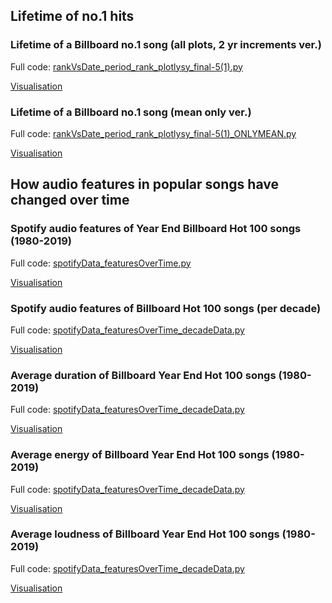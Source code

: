 <h2>Lifetime of no.1 hits</h2>

<h3>Lifetime of a Billboard no.1 song (all plots, 2 yr increments ver.)</h3>

Full code: [rankVsDate_period_rank_plotlysy_final-5(1).py](rankVsDate_period_rank_plotlysy_final-5(1).py)

[Visualisation](https://chart-studio.plot.ly/~thisistiff/30/#/)



<h3>Lifetime of a Billboard no.1 song (mean only ver.)</h3>

Full code: [rankVsDate_period_rank_plotlysy_final-5(1)_ONLYMEAN.py](rankVsDate_period_rank_plotlysy_final-5(1)_ONLYMEAN.py)

[Visualisation](https://chart-studio.plot.ly/~thisistiff/39)


<h2>How audio features in popular songs have changed over time</h2>

<h3>Spotify audio features of Year End Billboard Hot 100 songs (1980-2019)</h3>

Full code: [spotifyData_featuresOverTime.py](spotifyData_featuresOverTime.py)

[Visualisation](https://chart-studio.plot.ly/~thisistiff/11)



<h3>Spotify audio features of Billboard Hot 100 songs (per decade)</h3>

Full code: [spotifyData_featuresOverTime_decadeData.py](spotifyData_featuresOverTime_decadeData.py)

[Visualisation](https://chart-studio.plot.ly/~thisistiff/4)



<h3>Average duration of Billboard Year End Hot 100 songs (1980-2019)</h3>

Full code: [spotifyData_featuresOverTime_decadeData.py](spotifyData_featuresOverTime_decadeData.py)

[Visualisation](https://chart-studio.plot.ly/~thisistiff/23)



<h3>Average energy of Billboard Year End Hot 100 songs (1980-2019)</h3>

Full code: [spotifyData_featuresOverTime_decadeData.py](spotifyData_featuresOverTime_decadeData.py)

[Visualisation](https://chart-studio.plot.ly/~thisistiff/14)



<h3>Average loudness of Billboard Year End Hot 100 songs (1980-2019)</h3>

Full code: [spotifyData_featuresOverTime_decadeData.py](spotifyData_featuresOverTime_decadeData.py)

[Visualisation](https://chart-studio.plot.ly/~thisistiff/25)
